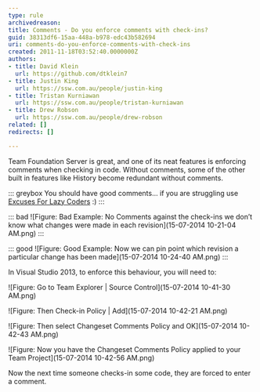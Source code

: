 ```yaml
---
type: rule
archivedreason: 
title: Comments - Do you enforce comments with check-ins?
guid: 38313df6-15aa-448a-b978-edc43b582694
uri: comments-do-you-enforce-comments-with-check-ins
created: 2011-11-18T03:52:40.0000000Z
authors:
- title: David Klein
  url: https://github.com/dtklein7
- title: Justin King
  url: https://ssw.com.au/people/justin-king
- title: Tristan Kurniawan
  url: https://ssw.com.au/people/tristan-kurniawan
- title: Drew Robson
  url: https://ssw.com.au/people/drew-robson
related: []
redirects: []

---
```


Team Foundation Server is great, and one of its neat features is enforcing comments when checking in code. Without comments, some of the other built in features like History become redundant without comments.  

<!--endintro-->

::: greybox
You should have good comments... if you are struggling use [Excuses For Lazy Coders](http://programmingexcuses.com/) :)
:::

::: bad
![Figure: Bad Example: No Comments against the check-ins we don’t know what changes were made in each revision](15-07-2014 10-21-04 AM.png) 
:::

::: good
![Figure: Good Example: Now we can pin point which revision a particular change has been made](15-07-2014 10-24-40 AM.png)
:::

In Visual Studio 2013, to enforce this behaviour, you will need to:

![Figure: Go to Team Explorer | Source Control](15-07-2014 10-41-30 AM.png)

![Figure: Then Check-in Policy | Add](15-07-2014 10-42-21 AM.png)

![Figure: Then select Changeset Comments Policy and OK](15-07-2014 10-42-43 AM.png)

![Figure: Now you have the Changeset Comments Policy applied to your Team Project](15-07-2014 10-42-56 AM.png)

Now the next time someone checks-in some code, they are forced to enter a comment.
